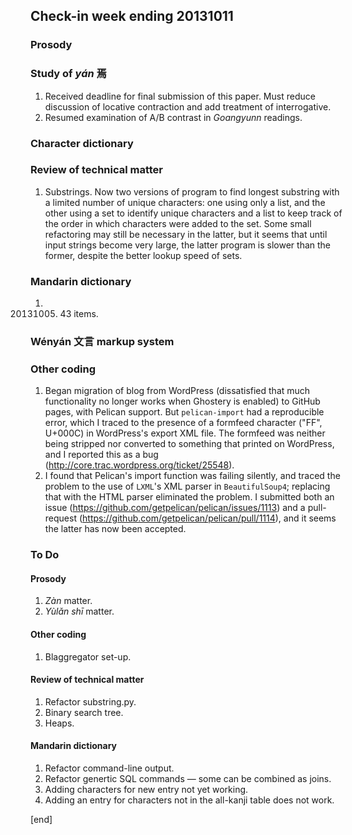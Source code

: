 ## Check-in week ending 20131011

### Prosody

### Study of _yán_ 焉

  1. Received deadline for final submission of this paper. Must reduce discussion of locative contraction and add treatment of interrogative.
  2. Resumed examination of A/B contrast in _Goangyunn_ readings.


### Character dictionary



### Review of technical matter

  1. Substrings. Now two versions of program to find longest substring with a limited number of unique characters: one using only a list, and the other using a set to identify unique characters and a list to keep track of the order in which characters were added to the set. Some small refactoring may still be necessary in the latter, but it seems that until input strings become very large, the latter program is slower than the former, despite the better lookup speed of sets.

### Mandarin dictionary

  1. 20131005. 43 items.

### Wényán 文言 markup system



### Other coding

  1. Began migration of blog from WordPress (dissatisfied that much functionality no longer works when Ghostery is enabled) to GitHub pages, with Pelican support. But `pelican-import` had a reproducible error, which I traced to the presence of a formfeed character ("FF", U+000C) in WordPress's export XML file. The formfeed was neither being stripped nor converted to something that printed on WordPress, and I reported this as a bug (http://core.trac.wordpress.org/ticket/25548). 
  2. I found that Pelican's import function was failing silently, and traced the problem to the use of `LXML`'s XML parser in `BeautifulSoup4`; replacing that with the HTML parser eliminated the problem. I submitted both an issue (https://github.com/getpelican/pelican/issues/1113) and a pull-request (https://github.com/getpelican/pelican/pull/1114), and it seems the latter has now been accepted.


### To Do

#### Prosody

  1. _Zàn_ matter.
  2. _Yùlǎn shī_ matter.
 
#### Other coding

  1. Blaggregator set-up.

#### Review of technical matter

  1. Refactor substring.py.
  1. Binary search tree.
  1. Heaps.

#### Mandarin dictionary

  1. Refactor command-line output.
  1. Refactor genertic SQL commands — some can be combined as joins.
  1. Adding characters for new entry not yet working.
  2. Adding an entry for characters not in the all-kanji table does not work.

[end]
